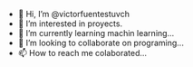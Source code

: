 - 👋 Hi, I’m @victorfuentestuvch
- 👀 I’m interested in proyects.
- 🌱 I’m currently learning machin learning...
- 💞️ I’m looking to collaborate on programing...
- 📫 How to reach me colaborated...

<!---
victorfuentestuvch/victorfuentestuvch is a ✨ special ✨ repository because its `README.md` (this file) appears on your GitHub profile.
You can click the Preview link to take a look at your changes.
--->

